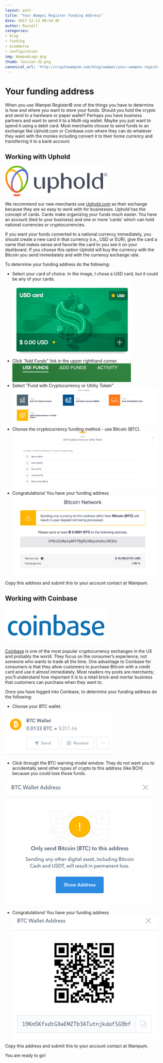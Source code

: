 ```yaml
---
layout: post
title: "Your Wampei Register Funding Address"
date: 2017-12-13 00:54:46
author: Russell
categories:
- blog
- funding
- ecommerce
- configuration
img: WampumLogo.png
thumb: favicon-32.png
canonical_url: 'http://cryptowampum.com/blog/wampei/your-wampeu-register-funding-address.html'
---
```


# Your funding address #

When you use Wampei Register© one of the things you have to determine is how and where you want to store your funds.  Should you hold the crypto and send to a hardware or paper wallet?  Perhaps you have business partners and want to send it to a Multi-sig wallet.  Maybe you just want to spend it using a debit card.  Most merchants choose to send funds to an exchange like Uphold.com or Coinbase.com where they can do whatever they want with the monies including convert it to their home currency and transferring it to a bank account.

## Working with Uphold ##
![Uphold](/assets/img/blog/uphold-logo-horizontal-small.png) 

We recommend our new merchants use [Uphold.com](https://uphold.com) as their exchange because they are so easy to work with for businesses. Uphold has the concept of cards. Cards make organizing your funds much easier. You have an account (tied to your business) and one or more 'cards' which can hold national currencies or cryptocurrencies.  

If you want your funds converted to a national currency immediately, you should create a new card in that currency (i.e., USD or EUR), give the card a name that makes sense and favorite the card to you see it on your dashboard. If you choose this option Uphold will buy the currency with the Bitcoin you send immediately and with the currency exchange rate.

To determine your funding address do the following:
- Select your card of choice.  In the image, I chose a USD card, but it could be any of your cards.
![Choose your card](/assets/img/blog/uphold-card.png) 
- Click "Add Funds" link in the upper righthand corner.
![Add Funds](/assets/img/blog/uphold-add-funds.png)
- Select "Fund with Cryptocurrency or Utility Token"
![Funding Options](/assets/img/blog/uphold-options.png)
- Choose the cryptocurrency funding method - use Bitcoin (BTC).
![Choose BTC](/assets/img/blog/uphold-type.png)
- Congratulations!  You have your funding address
![You are done](/assets/img/blog/uphold-funding-address.png)
 
Copy this address and submit this to your account contact at Wampum.


## Working with Coinbase ##

![Coinbase](/assets/img/blog/coinbase_sm.png) 

[Coinbase](https://coinbase.com/) is one of the most popular cryptocurrency exchanges in the US and probably the world.  They focus on the consumer’s experience, not someone who wants to trade all the time. One advantage to Coinbase for consumers is that they allow customers to purchase Bitcoin with a credit card and use it almost immediately. Most readers my posts are merchants; you’ll understand how important it is to a retail brick-and-mortar business that customers can purchase when they want to.

Once you have logged into Coinbase, to determine your funding address do the following:
- Choose your BTC wallet.

![Choose your wallet](/assets/img/blog/CoinbaseAccount.png) 
- Click through the BTC warning modal window.  They do not want you to accidentally send other types of crypto to this address (like BCH) because you could lose those funds.

![Confirm](/assets/img/blog/CoinbaseModal.png)

- Congratulations!  You have your funding address
![You are done](/assets/img/blog/CoinbaseQR.png)
 
Copy this address and submit this to your account contact at Wampum.  

You are ready to go!

[russell]: http://cryptowampum.com
